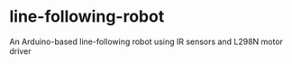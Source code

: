 # line-following-robot
An Arduino-based line-following robot using IR sensors and L298N motor driver
